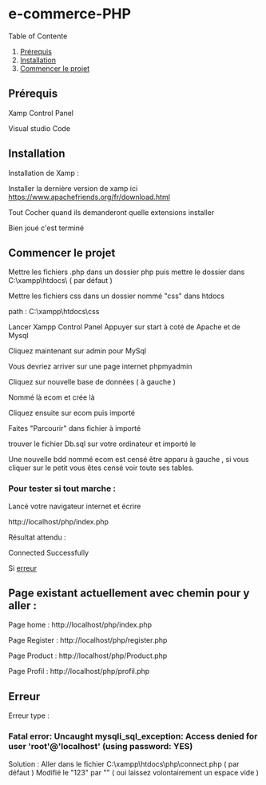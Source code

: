 # e-commerce-PHP

Table of Contente 
1. [Prérequis](#Prerequis)
2. [Installation](#Installation)
3. [Commencer le projet](#Commencer-le-projet )



## Prérequis 

Xamp Control Panel

Visual studio Code

## Installation

Installation de Xamp : 

Installer la dernière version de xamp ici https://www.apachefriends.org/fr/download.html

Tout Cocher quand ils demanderont quelle extensions installer 

Bien joué c'est terminé

## Commencer le projet 

Mettre les fichiers .php dans un dossier php 
puis mettre le dossier dans
C:\xampp\htdocs\ ( par défaut )


Mettre les fichiers css dans un dossier nommé "css" dans htdocs 

path : C:\xampp\htdocs\css





Lancer Xampp Control Panel 
Appuyer sur start à coté de Apache et de Mysql

Cliquez maintenant sur admin pour MySql

Vous devriez arriver sur une page internet phpmyadmin

Cliquez sur nouvelle base de données ( à gauche )

Nommé là ecom et crée là

Cliquez ensuite sur ecom puis importé 

Faites "Parcourir" dans fichier à importé

trouver le fichier Db.sql sur votre ordinateur et importé le  

Une nouvelle bdd nommé ecom est censé être apparu à gauche , si vous cliquer sur le petit vous êtes censé voir toute ses tables.


### Pour tester si tout marche : 

Lancé votre navigateur internet et écrire

http://localhost/php/index.php

Résultat attendu : 

Connected Successfully 

Si 
[erreur](#Erreur)


## Page existant actuellement avec chemin pour y aller : 

Page home  : http://localhost/php/index.php

Page Register : http://localhost/php/register.php

Page Product : http://localhost/php/Product.php

Page Profil : http://localhost/php/profil.php





















## Erreur 

Erreur type : 

### Fatal error: Uncaught mysqli_sql_exception: Access denied for user 'root'@'localhost' (using password: YES) 
Solution : Aller dans le fichier C:\xampp\htdocs\php\connect.php ( par défaut ) 
Modifié le "123" par "" 
( oui laissez volontairement un espace vide )
